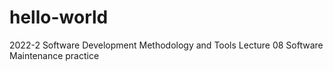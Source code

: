 # hello-world
2022-2 Software Development Methodology and Tools Lecture 08 Software Maintenance practice
